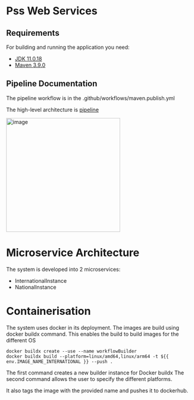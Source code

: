 # Pss Web Services

## Requirements

For building and running the application you need:

- [JDK 11.0.18](http://www.oracle.com/technetwork/java/javase/downloads/jdk8-downloads-2133151.html)
- [Maven 3.9.0](https://maven.apache.org)

## Pipeline Documentation

The pipeline workflow is in the .github/workflows/maven.publish.yml

The high-level architecture is [pipeline](https://drive.google.com/file/d/16nqTQUpqRb1L-nCLvKKxxdASW6YE5WSV/view?usp=sharing) 


<img width="306" alt="image" src="https://github.com/IntelliSOFT-Consulting/PSS-Insight-v2-WebServices/assets/1963527/62532501-cf10-4e78-903f-7b5dca998ed7">

# Microservice Architecture
The system is developed into 2 microservices:
- InternationalInstance
- NationalInstance

# Containerisation
The system uses docker in its deployment.
The images are build using docker buildx command. This enables the build to build images for the different OS

```
docker buildx create --use --name workflowBuilder
docker buildx build --platform=linux/amd64,linux/arm64 -t ${{ env.IMAGE_NAME_INTERNATIONAL }} --push .
```
The first command creates a new builder instance for Docker buildx
The second command allows the user to specify the different platforms. 

It also tags the image with the provided name
and pushes it to dockerhub.












